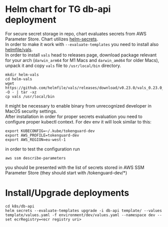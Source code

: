 # Helm chart for TG db-api deployment
For secure secret storage in repo, chart evaluates secrets from AWS Parameter Store. Chart utilizes [helm-secrets](https://github.com/jkroepke/helm-secrets).  
In order to make it work with `--evaluate-templates` you need to install also [helmfile/vals](https://github.com/helmfile/vals/releases/latest).  
In order to install `vals` head to releases page, download package relevant for your arch (`darwin_arm64` for M1 Macs and `darwin_amd64` for older Macs), unpack it and copy `vals` file to `/usr/local/bin` directory. 
```
mkdir helm-vals
cd helm-vals
wget https://github.com/helmfile/vals/releases/download/v0.23.0/vals_0.23.0_darwin_amd64.tar.gz  -O - | tar -xz
cp vals /usr/local/bin
```
it might be necessary to enable binary from unrecognized developer in MacOS security settings.  
After installation in order for proper secrets evaluation you need to configure proper kubectl context. For dev env it will look similar to this:
```
export KUBECONFIG=~/.kube/tokenguard-dev
export AWS_PROFILE=tokenguard-dev
export AWS_REGION=eu-west-1
```
in order to test the configuration run
```
aws ssm describe-parameters
```
you should be presented with the list of secrets stored in AWS SSM Parameter Store (they should start with /tokenguard-dev/*)

# Install/Upgrade deployments
```
cd k8s/db-api
helm secrets --evaluate-templates upgrade -i db-api template/ --values template/values.yaml -f environment/dev/values.yaml --namespace dev --set ecrRegistry=<ecr registry uri>
```
